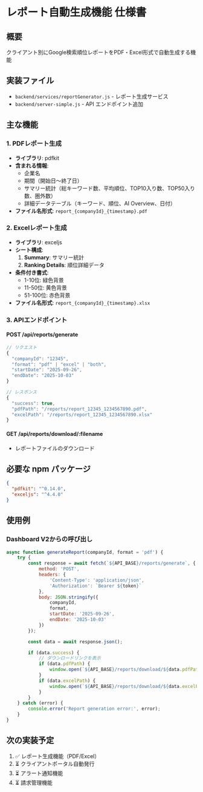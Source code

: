 # レポート自動生成機能 仕様書

## 概要
クライアント別にGoogle検索順位レポートをPDF・Excel形式で自動生成する機能

## 実装ファイル
- `backend/services/reportGenerator.js` - レポート生成サービス
- `backend/server-simple.js` - API エンドポイント追加

## 主な機能

### 1. PDFレポート生成
- **ライブラリ**: pdfkit
- **含まれる情報**:
  - 企業名
  - 期間（開始日〜終了日）
  - サマリー統計（総キーワード数、平均順位、TOP10入り数、TOP50入り数、圏外数）
  - 詳細データテーブル（キーワード、順位、AI Overview、日付）
- **ファイル名形式**: `report_{companyId}_{timestamp}.pdf`

### 2. Excelレポート生成  
- **ライブラリ**: exceljs
- **シート構成**:
  1. **Summary**: サマリー統計
  2. **Ranking Details**: 順位詳細データ
- **条件付き書式**:
  - 1-10位: 緑色背景
  - 11-50位: 黄色背景
  - 51-100位: 赤色背景
- **ファイル名形式**: `report_{companyId}_{timestamp}.xlsx`

### 3. APIエンドポイント

#### POST /api/reports/generate
```javascript
// リクエスト
{
  "companyId": "12345",
  "format": "pdf" | "excel" | "both",
  "startDate": "2025-09-26",
  "endDate": "2025-10-03"
}

// レスポンス
{
  "success": true,
  "pdfPath": "/reports/report_12345_1234567890.pdf",
  "excelPath": "/reports/report_12345_1234567890.xlsx"
}
```

#### GET /api/reports/download/:filename
- レポートファイルのダウンロード

## 必要な npm パッケージ
```json
{
  "pdfkit": "^0.14.0",
  "exceljs": "^4.4.0"
}
```

## 使用例

### Dashboard V2からの呼び出し
```javascript
async function generateReport(companyId, format = 'pdf') {
    try {
        const response = await fetch(`${API_BASE}/reports/generate`, {
            method: 'POST',
            headers: {
                'Content-Type': 'application/json',
                'Authorization': `Bearer ${token}`
            },
            body: JSON.stringify({
                companyId,
                format,
                startDate: '2025-09-26',
                endDate: '2025-10-03'
            })
        });

        const data = await response.json();

        if (data.success) {
            // ダウンロードリンクを表示
            if (data.pdfPath) {
                window.open(`${API_BASE}/reports/download/${data.pdfPath}`, '_blank');
            }
            if (data.excelPath) {
                window.open(`${API_BASE}/reports/download/${data.excelPath}`, '_blank');
            }
        }
    } catch (error) {
        console.error('Report generation error:', error);
    }
}
```

## 次の実装予定

1. ✅ レポート生成機能（PDF/Excel）
2. ⏳ クライアントポータル自動発行
3. ⏳ アラート通知機能
4. ⏳ 請求管理機能

